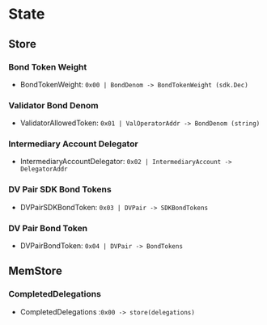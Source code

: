 <!--
order: 1
-->

# State

## Store

### Bond Token Weight

* BondTokenWeight: `0x00 | BondDenom -> BondTokenWeight (sdk.Dec)`

### Validator Bond Denom

* ValidatorAllowedToken: `0x01 | ValOperatorAddr -> BondDenom (string)`

### Intermediary Account Delegator

* IntermediaryAccountDelegator: `0x02 | IntermediaryAccount -> DelegatorAddr`

### DV Pair SDK Bond Tokens

* DVPairSDKBondToken: `0x03 | DVPair -> SDKBondTokens`

### DV Pair Bond Token

* DVPairBondToken: `0x04 | DVPair -> BondTokens`

## MemStore

### CompletedDelegations

* CompletedDelegations :`0x00 -> store(delegations)`